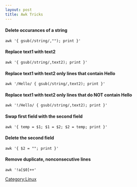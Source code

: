```yaml
---
layout: post 
title: Awk Tricks
---
```


#### Delete occurances of a string

    awk '{ gsub(/string/,""); print }'

#### Replace text1 with text2

    awk '{ gsub(/string/,text2); print }'

#### Replace text1 with text2 only lines that contain Hello

    awk '/Hello/ { gsub(/string/,text2); print }'

#### Replace text1 with text2 only lines that do NOT contain Hello

    awk '!/Hello/ { gsub(/string/,text2); print }'

#### Swap first field with the second field

    awk '{ temp = $1; $1 = $2; $2 = temp; print }'

#### Delete the second field

    awk '{ $2 = ""; print }'

#### Remove duplicate, nonconsecutive lines

    awk '!a[$0]++'

[Category:Linux](Category:Linux "wikilink")

